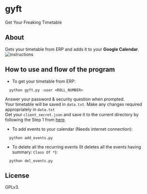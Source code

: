 # gyft

Get Your Freaking Timetable

## About

Gets your timetable from ERP and adds it to your **Google Calendar**.
![instructions](https://cloud.githubusercontent.com/assets/9252491/17613570/7af6ae98-607c-11e6-8597-e720c3475c24.gif)

## How to use and flow of the program

- To get your timetable from ERP:
```
  python gyft.py -user <ROLL_NUMBER>
```
  Answer your password & security question when prompted.
<br>
  Your timetable will be saved in `data.txt`. Make any changes required appropriately in `data.txt`
  <br>
  Get your `client_secret.json` and save it to the current directory by following the Step 1 from [here](https://developers.google.com/google-apps/calendar/quickstart/python#step_1_turn_on_the_api_name).

- To add events to your calendar (Needs internet connection):
```
  python add_events.py
```

- To delete all the recurring events (It deletes all the events having summary: `Class Of *`):
```
  python del_events.py
```

## License

GPLv3.
